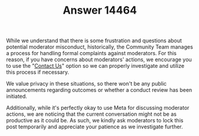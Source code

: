 ﻿---
title: "Answer 14464"
se.owner.user_id: 515340
se.owner.display_name: "Emerson"
se.owner.link: "https://ru.meta.stackoverflow.com/users/515340/emerson"
se.answer_id: 14464
se.question_id: 14425
se.post_type: answer
se.is_accepted: False
---
<p>While we understand that there is some frustration and questions about potential moderator misconduct, historically, the Community Team manages a process for handling formal complaints against moderators. For this reason, if you have concerns about moderators' actions, we encourage you to use the &quot;<a href="https://ru.meta.stackoverflow.com/contact">Contact Us</a>&quot; option so we can properly investigate and utilize this process if necessary.</p>
<p>We value privacy in these situations, so there won't be any public announcements regarding outcomes or whether a conduct review has been initiated.</p>
<p>Additionally, while it's perfectly okay to use Meta for discussing moderator actions, we are noticing that the current conversation might not be as productive as it could be. As such, we kindly ask moderators to lock this post temporarily and appreciate your patience as we investigate further.</p>
